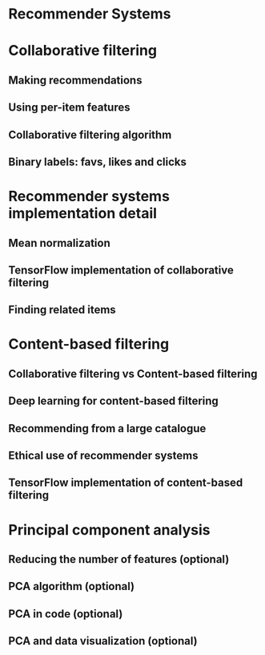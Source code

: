 # Recommender Systems


# Collaborative filtering

## Making recommendations

## Using per-item features

## Collaborative filtering algorithm

## Binary labels: favs, likes and clicks



# Recommender systems implementation detail

## Mean normalization

## TensorFlow implementation of collaborative filtering

## Finding related items




# Content-based filtering

## Collaborative filtering vs Content-based filtering

## Deep learning for content-based filtering

## Recommending from a large catalogue

## Ethical use of recommender systems

## TensorFlow implementation of content-based filtering




# Principal component analysis

## Reducing the number of features (optional)

## PCA algorithm (optional)

## PCA in code (optional)

## PCA and data visualization (optional)

